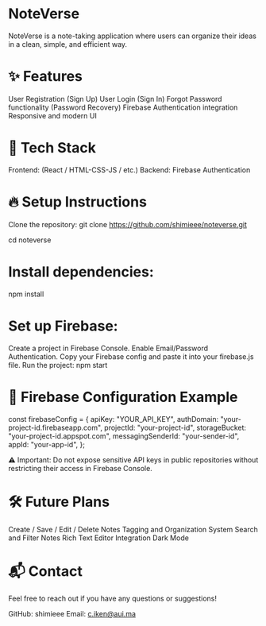 # NoteVerse

NoteVerse is a note-taking application where users can organize their ideas in a clean, simple, and efficient way.

# ✨ Features

User Registration (Sign Up)
User Login (Sign In)
Forgot Password functionality (Password Recovery)
Firebase Authentication integration
Responsive and modern UI

# 🚀 Tech Stack

Frontend: (React / HTML-CSS-JS / etc.)
Backend: Firebase Authentication

# 🔥 Setup Instructions

Clone the repository:
git clone https://github.com/shimieee/noteverse.git

cd noteverse

# Install dependencies:
npm install

# Set up Firebase:

Create a project in Firebase Console.
Enable Email/Password Authentication.
Copy your Firebase config and paste it into your firebase.js file.
Run the project:
npm start

# 📄 Firebase Configuration Example

const firebaseConfig = {
  apiKey: "YOUR_API_KEY",
  authDomain: "your-project-id.firebaseapp.com",
  projectId: "your-project-id",
  storageBucket: "your-project-id.appspot.com",
  messagingSenderId: "your-sender-id",
  appId: "your-app-id",
};

⚠️ Important: Do not expose sensitive API keys in public repositories without restricting their access in Firebase Console.

# 🛠️ Future Plans

Create / Save / Edit / Delete Notes
Tagging and Organization System
Search and Filter Notes
Rich Text Editor Integration
Dark Mode

# 📬 Contact

Feel free to reach out if you have any questions or suggestions!

GitHub: shimieee
Email: c.iken@aui.ma
